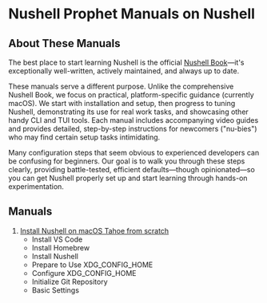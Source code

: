# Nushell Prophet Manuals on Nushell

## About These Manuals

The best place to start learning Nushell is the official [Nushell Book](https://www.nushell.sh/book/)—it's exceptionally well-written, actively maintained, and always up to date.

These manuals serve a different purpose. Unlike the comprehensive Nushell Book, we focus on practical, platform-specific guidance (currently macOS). We start with installation and setup, then progress to tuning Nushell, demonstrating its use for real work tasks, and showcasing other handy CLI and TUI tools. Each manual includes accompanying video guides and provides detailed, step-by-step instructions for newcomers ("nu-bies") who may find certain setup tasks intimidating.

Many configuration steps that seem obvious to experienced developers can be confusing for beginners. Our goal is to walk you through these steps clearly, providing battle-tested, efficient defaults—though opinionated—so you can get Nushell properly set up and start learning through hands-on experimentation.

## Manuals

1. [Install Nushell on macOS Tahoe from scratch](manuals/01-install-nushell-macos/manual.md)
    - Install VS Code
    - Install Homebrew
    - Install Nushell
    - Prepare to Use XDG_CONFIG_HOME
    - Configure XDG_CONFIG_HOME
    - Initialize Git Repository
    - Basic Settings
